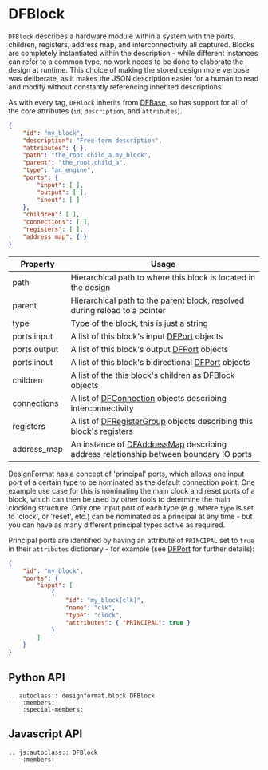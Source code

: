 # DFBlock

`DFBlock` describes a hardware module within a system with the ports, children, registers, address map, and interconnectivity all captured. Blocks are completely instantiated within the description - while different instances can refer to a common type, no work needs to be done to elaborate the design at runtime. This choice of making the stored design more verbose was deliberate, as it makes the JSON description easier for a human to read and modify without constantly referencing inherited descriptions.

As with every tag, `DFBlock` inherits from [DFBase](./base), so has support for all of the core attributes (`id`, `description`, and `attributes`).

```json
{
    "id": "my_block",
    "description": "Free-form description",
    "attributes": { },
    "path": "the_root.child_a.my_block",
    "parent": "the_root.child_a",
    "type": "an_engine",
    "ports": {
        "input": [ ],
        "output": [ ],
        "inout": [ ]
    },
    "children": [ ],
    "connections": [ ],
    "registers": [ ],
    "address_map": { }
}
```

| Property     | Usage |
|--------------|-------|
| path         | Hierarchical path to where this block is located in the design |
| parent       | Hierarchical path to the parent block, resolved during reload to a pointer |
| type         | Type of the block, this is just a string |
| ports.input  | A list of this block's input [DFPort](./port) objects |
| ports.output | A list of this block's output [DFPort](./port) objects |
| ports.inout  | A list of this block's bidirectional [DFPort](./port) objects |
| children     | A list of the this block's children as DFBlock objects |
| connections  | A list of [DFConnection](./connection) objects describing interconnectivity |
| registers    | A list of [DFRegisterGroup](./register_group) objects describing this block's registers |
| address_map  | An instance of [DFAddressMap](./address_map) describing address relationship between boundary IO ports |

DesignFormat has a concept of 'principal' ports, which allows one input port of a certain type to be nominated as the default connection point. One example use case for this is nominating the main clock and reset ports of a block, which can then be used by other tools to determine the main clocking structure. Only one input port of each type (e.g. where `type` is set to 'clock', or 'reset', etc.) can be nominated as a principal at any time - but you can have as many different principal types active as required.

Principal ports are identified by having an attribute of `PRINCIPAL` set to `true` in their `attributes` dictionary - for example (see [DFPort](./port) for further details):

```json
{
    "id": "my_block",
    "ports": {
        "input": [
            {
                "id": "my_block[clk]",
                "name": "clk",
                "type": "clock",
                "attributes": { "PRINCIPAL": true }
            }
        ]
    }
}
```

## Python API

```eval_rst
.. autoclass:: designformat.block.DFBlock
    :members:
    :special-members:
```

## Javascript API

```eval_rst
.. js:autoclass:: DFBlock
    :members:
```